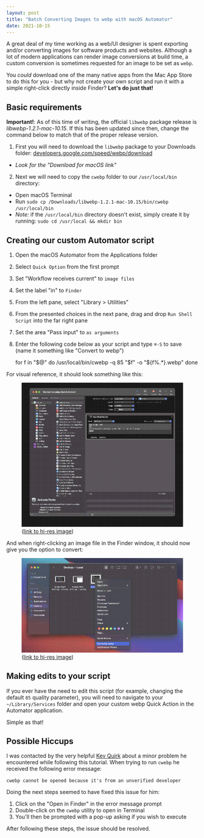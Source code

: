 ```yaml
---
layout: post
title: "Batch Converting Images to webp with macOS Automator"
date: 2021-10-15
---
```



A great deal of my time working as a web/UI designer is spent exporting and/or converting images for software products and websites. Although a lot of modern applications can render image conversions at build time, a custom conversion is sometimes requested for an image to be set as `webp`.

You *could* download one of the many native apps from the Mac App Store to do this for you - but why not create your own script and run it with a simple right-click directly inside Finder? **Let's do just that!**

## Basic requirements

**Important!**: As of this time of writing, the official `libwebp` package release is *libwebp-1.2.1-mac-10.15*. If this has been updated since then, change the command below to match that of the proper release version.

1) First you will need to download the `libwebp` package to your Downloads folder: [developers.google.com/speed/webp/download](https://developers.google.com/speed/webp/download) 
  - *Look for the "Download for macOS link"*

2) Next we will need to copy the `cwebp` folder to our `/usr/local/bin` directory:
  - Open macOS Terminal
  - Run `sudo cp /Downloads/libwebp-1.2.1-mac-10.15/bin/cwebp /usr/local/bin`
  - *Note:* if the `/usr/local/bin` directory doesn't exist, simply create it by running: `sudo cd /usr/local && mkdir bin`

## Creating our custom Automator script

1) Open the macOS Automator from the Applications folder

2) Select `Quick Option` from the first prompt

3) Set "Workflow receives current" to `image files`

4) Set the label "in" to `Finder`

5) From the left pane, select "Library > Utilities"

6) From the presented choices in the next pane, drag and drop `Run Shell Script` into the far right pane

7) Set the area "Pass input" to `as arguments`

8) Enter the following code below as your script and type `⌘-S` to save (name it something like "Convert to webp")


	for f in "$@"
	do
	/usr/local/bin/cwebp -q 85 "$f" -o "${f%.*}.webp"
	done


For visual reference, it should look something like this:

<figure>
<img src="/public/images/automator.png" alt="macOS Automator">
<figcaption>(<a href="/public/images/automator.webp">link to hi-res image</a>)</figcaption>
</figure>

And when right-clicking an image file in the Finder window, it should now give you the option to convert:

<figure>
<img src="/public/images/automator-2.png" alt="Right click to convert">
<figcaption>(<a href="/public/images/automator-2.webp">link to hi-res image</a>)</figcaption>
</figure>

## Making edits to your script

If you ever have the need to edit this script (for example, changing the default `85` quality parameter), you will need to navigate to your `~/Library/Services` folder and open your custom webp Quick Action in the Automator application. 

Simple as that!

## Possible Hiccups

I was contacted by the very helpful [Kev Quirk](https://kevq.uk) about a minor problem he encountered while following this tutorial. When trying to run `cwebp` he received the following error message:


	cwebp cannot be opened because it's from an unverified developer


Doing the next steps seemed to have fixed this issue for him:

1. Click on the "Open in Finder" in the error message prompt
2. Double-click on the `cwebp` utility to open in Terminal
3. You'll then be prompted with a pop-up asking if you wish to execute

After following these steps, the issue should be resolved.
